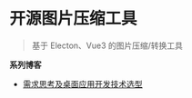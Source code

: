 # 开源图片压缩工具
> 基于 Electon、Vue3 的图片压缩/转换工具

**系列博客**

* [需求思考及桌面应用开发技术选型](https://blog.csdn.net/ssrc0604hx/article/details/148117181)
